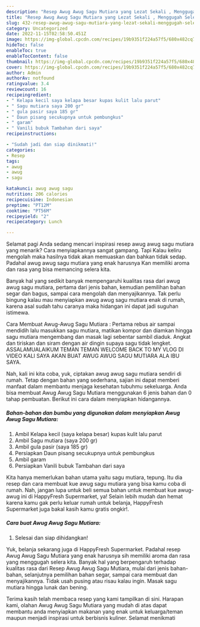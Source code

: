 ```yaml
---
description: "Resep Awug Awug Sagu Mutiara yang Lezat Sekali , Menggugah Selera"
title: "Resep Awug Awug Sagu Mutiara yang Lezat Sekali , Menggugah Selera"
slug: 432-resep-awug-awug-sagu-mutiara-yang-lezat-sekali-menggugah-selera
category: Uncategorized
date: 2022-11-15T02:58:50.451Z
image: https://img-global.cpcdn.com/recipes/19b9351f224a57f5/680x482cq70/awug-awug-sagu-mutiara-foto-resep-utama.jpg
hideToc: false
enableToc: true
enableTocContent: false
thumbnail: https://img-global.cpcdn.com/recipes/19b9351f224a57f5/680x482cq70/awug-awug-sagu-mutiara-foto-resep-utama.jpg
cover: https://img-global.cpcdn.com/recipes/19b9351f224a57f5/680x482cq70/awug-awug-sagu-mutiara-foto-resep-utama.jpg
author: Admin
authorAv: notfound
ratingvalue: 3.4
reviewcount: 16
recipeingredient:
- " Kelapa kecil saya kelapa besar kupas kulit lalu parut"
- " Sagu mutiara saya 200 gr"
- " gula pasir saya 185 gr"
- " Daun pisang secukupnya untuk pembungkus"
- " garam"
- " Vanili bubuk Tambahan dari saya"
recipeinstructions:

- "Sudah jadi dan siap dinikmati!"
categories:
- Resep
tags:
- awug
- awug
- sagu

katakunci: awug awug sagu 
nutrition: 206 calories
recipecuisine: Indonesian
preptime: "PT12M"
cooktime: "PT56M"
recipeyield: "2"
recipecategory: Lunch

---
```



Selamat pagi Anda sedang mencari inspirasi resep awug awug sagu mutiara yang menarik? Cara menyiapkannya sangat gampang. Tapi Kalau keliru mengolah maka hasilnya tidak akan memuaskan dan bahkan tidak sedap. Padahal awug awug sagu mutiara yang enak harusnya Kan memiliki aroma dan rasa yang bisa memancing selera kita.


Banyak hal yang sedikit banyak mempengaruhi kualitas rasa dari awug awug sagu mutiara, pertama dari jenis bahan, kemudian pemilihan bahan segar dan bagus, sampai cara mengolah dan menyajikannya. Tak perlu bingung kalau mau menyiapkan awug awug sagu mutiara enak di rumah, karena asal sudah tahu caranya maka hidangan ini dapat jadi suguhan istimewa.

Cara Membuat Awug-Awug Sagu Mutiara : Pertama rebus air sampai mendidih lalu masukkan sagu mutiara, matikan kompor dan diamkan hingga sagu mutiara mengembang dan masak lagi sebentar sambil diaduk. Angkat dan tiriskan dan siram dengan air dingin supaya sagu tidak lengket. ASSALAMUALAIKUM TEMAN TEMAN WELCOME BACK TO MY VLOG ️DI VIDEO KALI SAYA AKAN BUAT AWUG AWUG SAGU MUTIARA ALA IBU SAYA.


Nah, kali ini kita coba, yuk, ciptakan awug awug sagu mutiara sendiri di rumah. Tetap dengan bahan yang sederhana, sajian ini dapat memberi manfaat dalam membantu menjaga kesehatan tubuhmu sekeluarga. Anda bisa membuat Awug Awug Sagu Mutiara menggunakan 6 jenis bahan dan 0 tahap pembuatan. Berikut ini cara dalam menyiapkan hidangannya.

<!--inarticleads1-->

##### Bahan-bahan dan bumbu yang digunakan dalam menyiapkan Awug Awug Sagu Mutiara:

1. Ambil  Kelapa kecil (saya kelapa besar) kupas kulit lalu parut
1. Ambil  Sagu mutiara (saya 200 gr)
1. Ambil  gula pasir (saya 185 gr)
1. Persiapkan  Daun pisang secukupnya untuk pembungkus
1. Ambil  garam
1. Persiapkan  Vanili bubuk Tambahan dari saya


Kita hanya memerlukan bahan utama yaitu sagu mutiara, tepung. Itu dia resep dan cara membuat kue awug sagu mutiara yang bisa kamu coba di rumah. Nah, jangan lupa untuk beli semua bahan untuk membuat kue awug-awug ini di HappyFresh Supermarket, ya! Selain lebih mudah dan hemat karena kamu gak perlu keluar rumah untuk belanja, HappyFresh Supermarket juga bakal kasih kamu gratis ongkir!. 

<!--inarticleads2-->

##### Cara buat Awug Awug Sagu Mutiara:


1. Selesai dan siap dihidangkan!

Yuk, belanja sekarang juga di HappyFresh Supermarket. Padahal resep Awug Awug Sagu Mutiara yang enak harusnya sih memiliki aroma dan rasa yang menggugah selera kita. Banyak hal yang berpengaruh terhadap kualitas rasa dari Resep Awug Awug Sagu Mutiara, mulai dari jenis bahan-bahan, selanjutnya pemilihan bahan segar, sampai cara membuat dan menyajikannya. Tidak usah pusing atau risau kalau ingin. Masak sagu mutiara hingga lunak dan bening. 

Terima kasih telah membaca resep yang kami tampilkan di sini. Harapan kami, olahan Awug Awug Sagu Mutiara yang mudah di atas dapat membantu anda menyiapkan makanan yang enak untuk keluarga/teman maupun menjadi inspirasi untuk berbisnis kuliner. Selamat menikmati
